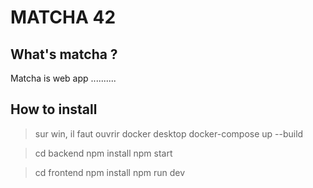 # MATCHA 42

## What's matcha ?

Matcha is web app ..........

## How to install

> sur win, il faut ouvrir docker desktop
> docker-compose up --build


> cd backend
> npm install
> npm start

> cd frontend
> npm install
> npm run dev 
